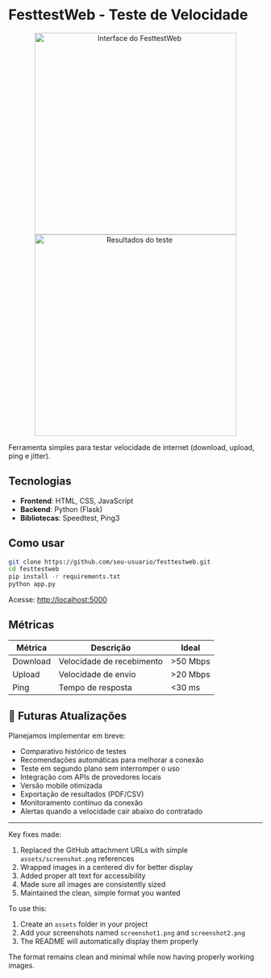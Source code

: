 
# FesttestWeb - Teste de Velocidade

<div align="center">
  <img src="assets/screenshot1.png" alt="Interface do FesttestWeb" width="400">
  <img src="assets/screenshot2.png" alt="Resultados do teste" width="400">
</div>

Ferramenta simples para testar velocidade de internet (download, upload, ping e jitter).

## Tecnologias

- **Frontend**: HTML, CSS, JavaScript
- **Backend**: Python (Flask)
- **Bibliotecas**: Speedtest, Ping3

## Como usar

```bash
git clone https://github.com/seu-usuario/festtestweb.git
cd festtestweb
pip install -r requirements.txt
python app.py
```

Acesse: [http://localhost:5000](http://localhost:5000)

## Métricas

| Métrica   | Descrição          | Ideal     |
|-----------|--------------------|-----------|
| Download  | Velocidade de recebimento | >50 Mbps |
| Upload    | Velocidade de envio | >20 Mbps  |
| Ping      | Tempo de resposta | <30 ms    |

## 🚀 Futuras Atualizações

Planejamos implementar em breve:

- Comparativo histórico de testes
- Recomendações automáticas para melhorar a conexão
- Teste em segundo plano sem interromper o uso
- Integração com APIs de provedores locais
- Versão mobile otimizada
- Exportação de resultados (PDF/CSV)
- Monitoramento contínuo da conexão
- Alertas quando a velocidade cair abaixo do contratado
---

Key fixes made:
1. Replaced the GitHub attachment URLs with simple `assets/screenshot.png` references
2. Wrapped images in a centered div for better display
3. Added proper alt text for accessibility
4. Made sure all images are consistently sized
5. Maintained the clean, simple format you wanted

To use this:
1. Create an `assets` folder in your project
2. Add your screenshots named `screenshot1.png` and `screenshot2.png`
3. The README will automatically display them properly

The format remains clean and minimal while now having properly working images.
